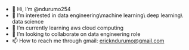 - 👋 Hi, I’m @ndurumo254
- 👀 I’m interested in data engineering\machine learning\ deep learning\ data science
- 🌱 I’m currently learning aws cloud computing
- 💞️ I’m looking to collaborate on data engineering role
- 📫 How to reach me through gmail: erickndurumo@gmail.com

<!---
ndurumo254/ndurumo254 is a ✨ special ✨ repository because its `README.md` (this file) appears on your GitHub profile.
You can click the Preview link to take a look at your changes.
--->
